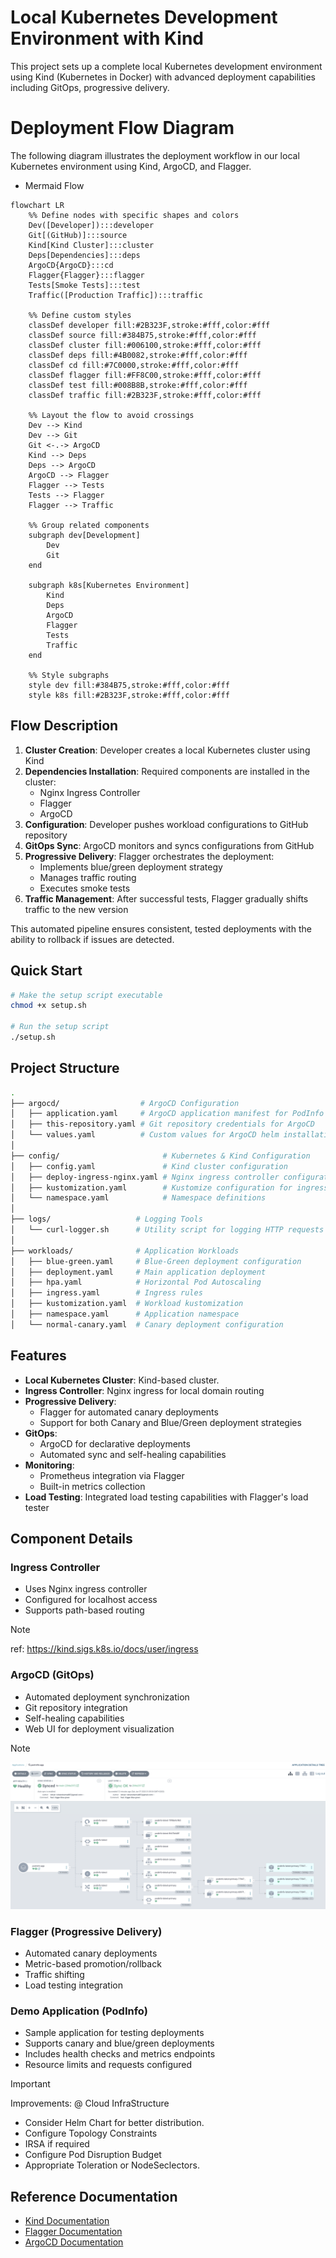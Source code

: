 
# Local Kubernetes Development Environment with Kind

This project sets up a complete local Kubernetes development environment using Kind (Kubernetes in Docker) with advanced deployment capabilities including GitOps, progressive delivery.

# Deployment Flow Diagram

The following diagram illustrates the deployment workflow in our local Kubernetes environment using Kind, ArgoCD, and Flagger.

- Mermaid Flow
```mermaid
flowchart LR
    %% Define nodes with specific shapes and colors
    Dev([Developer]):::developer
    Git[(GitHub)]:::source
    Kind[Kind Cluster]:::cluster
    Deps[Dependencies]:::deps
    ArgoCD{ArgoCD}:::cd
    Flagger{Flagger}:::flagger
    Tests[Smoke Tests]:::test
    Traffic([Production Traffic]):::traffic

    %% Define custom styles
    classDef developer fill:#2B323F,stroke:#fff,color:#fff
    classDef source fill:#384B75,stroke:#fff,color:#fff
    classDef cluster fill:#006100,stroke:#fff,color:#fff
    classDef deps fill:#4B0082,stroke:#fff,color:#fff
    classDef cd fill:#7C0000,stroke:#fff,color:#fff
    classDef flagger fill:#FF8C00,stroke:#fff,color:#fff
    classDef test fill:#008B8B,stroke:#fff,color:#fff
    classDef traffic fill:#2B323F,stroke:#fff,color:#fff

    %% Layout the flow to avoid crossings
    Dev --> Kind
    Dev --> Git
    Git <-.-> ArgoCD
    Kind --> Deps
    Deps --> ArgoCD
    ArgoCD --> Flagger
    Flagger --> Tests
    Tests --> Flagger
    Flagger --> Traffic

    %% Group related components
    subgraph dev[Development]
        Dev
        Git
    end

    subgraph k8s[Kubernetes Environment]
        Kind
        Deps
        ArgoCD
        Flagger
        Tests
        Traffic
    end

    %% Style subgraphs
    style dev fill:#384B75,stroke:#fff,color:#fff
    style k8s fill:#2B323F,stroke:#fff,color:#fff

```


## Flow Description

1. **Cluster Creation**: Developer creates a local Kubernetes cluster using Kind
2. **Dependencies Installation**: Required components are installed in the cluster:
   - Nginx Ingress Controller
   - Flagger
   - ArgoCD
3. **Configuration**: Developer pushes workload configurations to GitHub repository
4. **GitOps Sync**: ArgoCD monitors and syncs configurations from GitHub
5. **Progressive Delivery**: Flagger orchestrates the deployment:
   - Implements blue/green deployment strategy
   - Manages traffic routing
   - Executes smoke tests
6. **Traffic Management**: After successful tests, Flagger gradually shifts traffic to the new version

This automated pipeline ensures consistent, tested deployments with the ability to rollback if issues are detected.

## Quick Start

```bash
# Make the setup script executable
chmod +x setup.sh

# Run the setup script
./setup.sh
```

## Project Structure

```bash
.
├── argocd/                  # ArgoCD Configuration
│   ├── application.yaml     # ArgoCD application manifest for PodInfo deployment
│   ├── this-repository.yaml # Git repository credentials for ArgoCD
│   └── values.yaml          # Custom values for ArgoCD helm installation
│
├── config/                       # Kubernetes & Kind Configuration
│   ├── config.yaml               # Kind cluster configuration
│   ├── deploy-ingress-nginx.yaml # Nginx ingress controller configuration
│   ├── kustomization.yaml        # Kustomize configuration for ingress
│   └── namespace.yaml            # Namespace definitions
│
├── logs/                   # Logging Tools
│   └── curl-logger.sh      # Utility script for logging HTTP requests
│
├── workloads/              # Application Workloads
│   ├── blue-green.yaml     # Blue-Green deployment configuration
│   ├── deployment.yaml     # Main application deployment
│   ├── hpa.yaml            # Horizontal Pod Autoscaling
│   ├── ingress.yaml        # Ingress rules
│   ├── kustomization.yaml  # Workload kustomization
│   ├── namespace.yaml      # Application namespace
│   └── normal-canary.yaml  # Canary deployment configuration
```

## Features

- **Local Kubernetes Cluster**: Kind-based cluster.
- **Ingress Controller**: Nginx ingress for local domain routing
- **Progressive Delivery**:
  - Flagger for automated canary deployments
  - Support for both Canary and Blue/Green deployment strategies
- **GitOps**:
  - ArgoCD for declarative deployments
  - Automated sync and self-healing capabilities
- **Monitoring**:
  - Prometheus integration via Flagger
  - Built-in metrics collection
- **Load Testing**: Integrated load testing capabilities with Flagger's load tester

## Component Details

### Ingress Controller
- Uses Nginx ingress controller
- Configured for localhost access
- Supports path-based routing

> [!Note]
> ref: https://kind.sigs.k8s.io/docs/user/ingress

### ArgoCD (GitOps)
- Automated deployment synchronization
- Git repository integration
- Self-healing capabilities
- Web UI for deployment visualization
> [!Note]
> ![ArgoCD Snipper](./argocd/application-view.png)
### Flagger (Progressive Delivery)
- Automated canary deployments
- Metric-based promotion/rollback
- Traffic shifting
- Load testing integration

### Demo Application (PodInfo)
- Sample application for testing deployments
- Supports canary and blue/green deployments
- Includes health checks and metrics endpoints
- Resource limits and requests configured

> [!Important]
> Improvements: @ Cloud InfraStructure
- Consider Helm Chart for better distribution.
- Configure Topology Constraints
- IRSA if required
- Configure Pod Disruption Budget
- Appropriate Toleration or NodeSeclectors.

## Reference Documentation
- [Kind Documentation](https://kind.sigs.k8s.io/docs/)
- [Flagger Documentation](https://docs.flagger.app/)
- [ArgoCD Documentation](https://argo-cd.readthedocs.io/)
